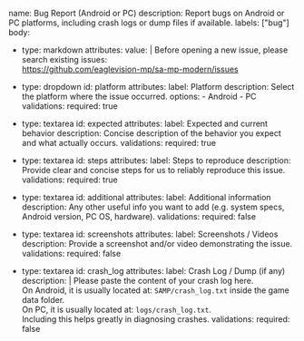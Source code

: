 name: Bug Report (Android or PC)
description: Report bugs on Android or PC platforms, including crash logs or dump files if available.
labels: ["bug"]
body:
  - type: markdown
    attributes:
      value: |
        Before opening a new issue, please search existing issues:  
        https://github.com/eaglevision-mp/sa-mp-modern/issues

  - type: dropdown
    id: platform
    attributes:
      label: Platform
      description: Select the platform where the issue occurred.
      options:
        - Android
        - PC
    validations:
      required: true

  - type: textarea
    id: expected
    attributes:
      label: Expected and current behavior
      description: Concise description of the behavior you expect and what actually occurs.
    validations:
      required: true

  - type: textarea
    id: steps
    attributes:
      label: Steps to reproduce
      description: Provide clear and concise steps for us to reliably reproduce this issue.
    validations:
      required: true

  - type: textarea
    id: additional
    attributes:
      label: Additional information
      description: Any other useful info you want to add (e.g. system specs, Android version, PC OS, hardware).
    validations:
      required: false

  - type: textarea
    id: screenshots
    attributes:
      label: Screenshots / Videos
      description: Provide a screenshot and/or video demonstrating the issue.
    validations:
      required: false

  - type: textarea
    id: crash_log
    attributes:
      label: Crash Log / Dump (if any)
      description: |
        Please paste the content of your crash log here.  
        On Android, it is usually located at: `SAMP/crash_log.txt` inside the game data folder.  
        On PC, it is usually located at: `logs/crash_log.txt`.  
        Including this helps greatly in diagnosing crashes.
    validations:
      required: false
